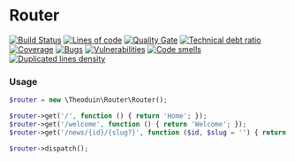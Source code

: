 # Router
[![Build Status](https://travis-ci.org/Theoduin/Router.svg?branch=master)](https://travis-ci.org/Theoduin/Router)
[![Lines of code](https://sonarqube.com/api/badges/measure?key=Theoduin:Router&metric=lines)](https://sonarqube.com/dashboard/index/Theoduin:Router)
[![Quality Gate](https://sonarqube.com/api/badges/gate?key=Theoduin:Router)](https://sonarqube.com/dashboard/index/Theoduin:Router)
[![Technical debt ratio](https://sonarqube.com/api/badges/measure?key=Theoduin:Router&metric=sqale_debt_ratio)](https://sonarqube.com/dashboard/index/Theoduin:Router)
[![Coverage](https://sonarqube.com/api/badges/measure?key=Theoduin:Router&metric=coverage)](https://sonarqube.com/dashboard/index/Theoduin:Router)
[![Bugs](https://sonarqube.com/api/badges/measure?key=Theoduin:Router&metric=bugs)](https://sonarqube.com/dashboard/index/Theoduin:Router)
[![Vulnerabilities](https://sonarqube.com/api/badges/measure?key=Theoduin:Router&metric=vulnerabilities)](https://sonarqube.com/dashboard/index/Theoduin:Router)
[![Code smells](https://sonarqube.com/api/badges/measure?key=Theoduin:Router&metric=code_smells)](https://sonarqube.com/dashboard/index/Theoduin:Router)
[![Duplicated lines density](https://sonarqube.com/api/badges/measure?key=Theoduin:Router&metric=duplicated_lines_density)](https://sonarqube.com/dashboard/index/Theoduin:Router)

### Usage
```php
$router = new \Theoduin\Router\Router();

$router->get('/', function () { return 'Home'; });
$router->get('/welcome', function () { return 'Welcome'; });
$router->get('/news/{id}/{slug?}', function ($id, $slug = '') { return 'News: id:' . $id . ', slug:' . $slug; });

$router->dispatch();
```
